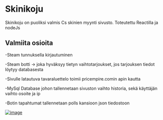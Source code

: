 # Skinikoju
Skinikoju on puoliksi valmis Cs skinien myynti sivusto.
Toteutettu Reactilla ja nodeJs

Valmiita osioita
------------------

-Steam tunnuksella kirjautuminen

-Steam botti -> joka hyväksyy tietyn vaihtotarjoukset, jos tarjouksen tiedot löytyy databasesta

-Sivulle latautuva tavaraluettelo toimii pricempire.comin apin kautta

-MySql Database johon tallennetaan sivuston vaihto historia, sekä käyttäjän vaihto osoite ja ip

-Botin tapahtumat tallennetaan polls kansioon json tiedostoon


[![image]()](https://gyazo.com/f5fe6d32c90cf616b6f86d71d621d414)

